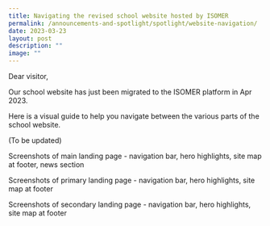 ```yaml
---
title: Navigating the revised school website hosted by ISOMER
permalink: /announcements-and-spotlight/spotlight/website-navigation/
date: 2023-03-23
layout: post
description: ""
image: ""
---
```





Dear visitor,

Our school website has just been migrated to the ISOMER platform in Apr 2023.

Here is a visual guide to help you navigate between the various parts of the school website.

(To be updated)

Screenshots of main landing page - navigation bar, hero highlights, site map at footer, news section

Screenshots of primary landing page - navigation bar, hero highlights, site map at footer

Screenshots of secondary landing page - navigation bar, hero highlights, site map at footer